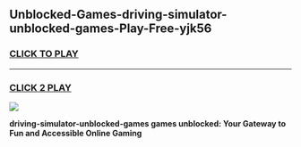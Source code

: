 
## Unblocked-Games-driving-simulator-unblocked-games-Play-Free-yjk56
<h3>
<a href="https://premium76.site?title=driving-simulator-unblocked-games&ref=09A">CLICK TO PLAY</a></h3>
<hr>

<h3>
<a href="https://premium76.site?title=driving-simulator-unblocked-games&ref=09A">CLICK 2 PLAY</a>
  
</h3>

<a href="https://premium76.site?title=driving-simulator-unblocked-games&ref=09A"><img src="https://clearcache.store/games.png"></a>


**driving-simulator-unblocked-games games unblocked: Your Gateway to Fun and Accessible Online Gaming**
